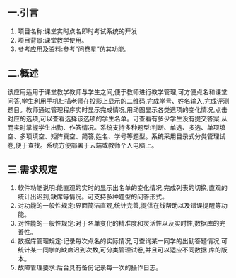 ## 一.引言
 1. 项目名称:课堂实时点名即时考试系统的开发
 2. 项目背景:课堂教学使用。
 3. 参考应用及资料:参考“问卷星”仿其功能。
## 二.概述
该应用适用于课堂教学教师与学生之间,便于教师进行教学管理,可方便点名和课堂问答,学生利用手机扫描老师在投影上显示的二维码,完成学号、姓名输入,完成评测题目。教师通过管理程序实时显示完成情况,用动图显示各类选项的变化情况,点击对应的选项,可以查看选择该选项的学生名单。可查看有多少学生没有提交答案,从而实时掌握学生出勤、作答情况。系统支持多种题型:判断、单选、多选、单项填空、多项填空、矩阵真空、简答,姓名、学号等题型。系统采用目录式分类管理试卷,便于查找。系统方便部署于云端或教师个人电脑上。
## 三.需求规定
 1. 软件功能说明:能直观的实时的显示出名单的变化情况,完成列表的切换,直观的统计出迟到,缺席等情况。可支持多种题型的问答形式。
 2. 对功能的一般性规定:界面简洁直观,统计完善,提供在线帮助以及错误提醒等功能。
 3. 对性能的一般性规定:对于名单变化的精准度和灵活性以及实时性,数据库的完善性。
 4. 数据库管理规定:记录每次点名的实际情况,可查询某一同学的出勤答题情况,可统计某一同学的缺席迟到次数,可分类管理试卷,并且可以适应不同数据
库的版本。
 5. 故障管理要求:后台具有备份记录每一次的操作日志。